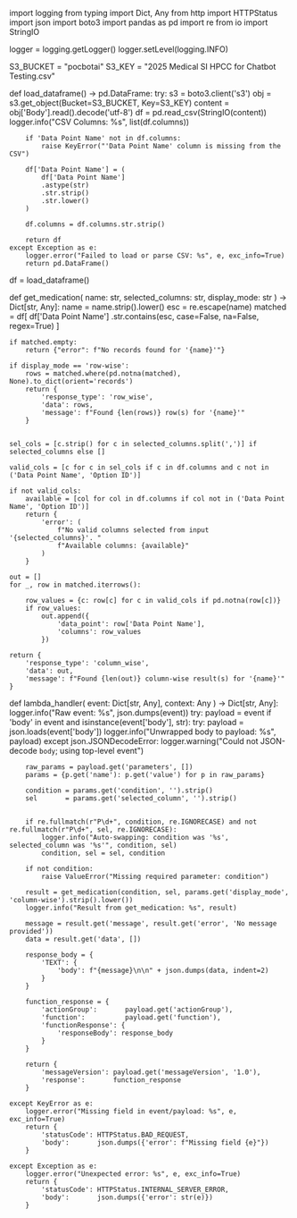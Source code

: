 
import logging
from typing import Dict, Any
from http import HTTPStatus
import json
import boto3
import pandas as pd
import re
from io import StringIO

logger = logging.getLogger()
logger.setLevel(logging.INFO)

S3_BUCKET = "pocbotai"
S3_KEY    = "2025 Medical SI HPCC for Chatbot Testing.csv"

def load_dataframe() -> pd.DataFrame:
    try:
        s3 = boto3.client('s3')
        obj = s3.get_object(Bucket=S3_BUCKET, Key=S3_KEY)
        content = obj['Body'].read().decode('utf-8')
        df = pd.read_csv(StringIO(content))
        logger.info("CSV Columns: %s", list(df.columns))

        if 'Data Point Name' not in df.columns:
            raise KeyError("'Data Point Name' column is missing from the CSV")

        df['Data Point Name'] = (
            df['Data Point Name']
            .astype(str)
            .str.strip()
            .str.lower()
        )

        df.columns = df.columns.str.strip()

        return df
    except Exception as e:
        logger.error("Failed to load or parse CSV: %s", e, exc_info=True)
        return pd.DataFrame()


df = load_dataframe()

def get_medication(
    name: str,
    selected_columns: str,
    display_mode: str
) -> Dict[str, Any]:
    name = name.strip().lower()
    esc = re.escape(name)
    matched = df[
        df['Data Point Name']
          .str.contains(esc, case=False, na=False, regex=True)
    ]

    if matched.empty:
        return {"error": f"No records found for '{name}'"}

    if display_mode == 'row-wise':
        rows = matched.where(pd.notna(matched), None).to_dict(orient='records')
        return {
            'response_type': 'row_wise',
            'data': rows,
            'message': f"Found {len(rows)} row(s) for '{name}'"
        }

 
    sel_cols = [c.strip() for c in selected_columns.split(',')] if selected_columns else []

    valid_cols = [c for c in sel_cols if c in df.columns and c not in ('Data Point Name', 'Option ID')]

    if not valid_cols:
        available = [col for col in df.columns if col not in ('Data Point Name', 'Option ID')]
        return {
            'error': (
                f"No valid columns selected from input '{selected_columns}'. "
                f"Available columns: {available}"
            )
        }

    out = []
    for _, row in matched.iterrows():

        row_values = {c: row[c] for c in valid_cols if pd.notna(row[c])}
        if row_values:
            out.append({
                'data_point': row['Data Point Name'],
                'columns': row_values
            })

    return {
        'response_type': 'column_wise',
        'data': out,
        'message': f"Found {len(out)} column-wise result(s) for '{name}'"
    }


def lambda_handler(
    event: Dict[str, Any],
    context: Any
) -> Dict[str, Any]:
    logger.info("Raw event: %s", json.dumps(event))
    try:
        payload = event
        if 'body' in event and isinstance(event['body'], str):
            try:
                payload = json.loads(event['body'])
                logger.info("Unwrapped body to payload: %s", payload)
            except json.JSONDecodeError:
                logger.warning("Could not JSON-decode `body`; using top-level event")

        raw_params = payload.get('parameters', [])
        params = {p.get('name'): p.get('value') for p in raw_params}

        condition = params.get('condition', '').strip()
        sel       = params.get('selected_column', '').strip()


        if re.fullmatch(r"P\d+", condition, re.IGNORECASE) and not re.fullmatch(r"P\d+", sel, re.IGNORECASE):
            logger.info("Auto-swapping: condition was '%s', selected_column was '%s'", condition, sel)
            condition, sel = sel, condition

        if not condition:
            raise ValueError("Missing required parameter: condition")

        result = get_medication(condition, sel, params.get('display_mode', 'column-wise').strip().lower())
        logger.info("Result from get_medication: %s", result)

        message = result.get('message', result.get('error', 'No message provided'))
        data = result.get('data', [])

        response_body = {
            'TEXT': {
                'body': f"{message}\n\n" + json.dumps(data, indent=2)
            }
        }

        function_response = {
            'actionGroup':       payload.get('actionGroup'),
            'function':          payload.get('function'),
            'functionResponse': {
                'responseBody': response_body
            }
        }

        return {
            'messageVersion': payload.get('messageVersion', '1.0'),
            'response':       function_response
        }

    except KeyError as e:
        logger.error("Missing field in event/payload: %s", e, exc_info=True)
        return {
            'statusCode': HTTPStatus.BAD_REQUEST,
            'body':       json.dumps({'error': f"Missing field {e}"})
        }

    except Exception as e:
        logger.error("Unexpected error: %s", e, exc_info=True)
        return {
            'statusCode': HTTPStatus.INTERNAL_SERVER_ERROR,
            'body':       json.dumps({'error': str(e)})
        }

